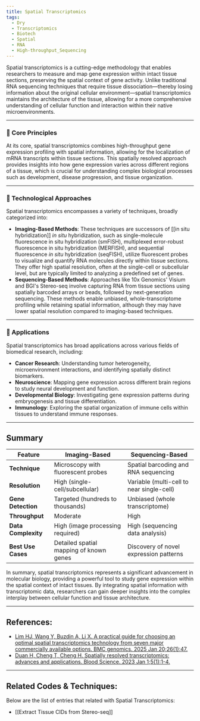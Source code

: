 ```yaml
---
title: Spatial Transcriptomics
tags:
  - Dry
  - Transcriptomics
  - Biotech
  - Spatial
  - RNA
  - High-throughput_Sequencing
---
```


Spatial transcriptomics is a cutting-edge methodology that enables researchers to measure and map gene expression within intact tissue sections, preserving the spatial context of gene activity. Unlike traditional RNA sequencing techniques that require tissue dissociation—thereby losing information about the original cellular environment—spatial transcriptomics maintains the architecture of the tissue, allowing for a more comprehensive understanding of cellular function and interaction within their native microenvironments.

---

### 🧬 Core Principles

At its core, spatial transcriptomics combines high-throughput gene expression profiling with spatial information, allowing for the localization of mRNA transcripts within tissue sections. This spatially resolved approach provides insights into how gene expression varies across different regions of a tissue, which is crucial for understanding complex biological processes such as development, disease progression, and tissue organization.

---

### 🔬 Technological Approaches

Spatial transcriptomics encompasses a variety of techniques, broadly categorized into:

- **Imaging-Based Methods**: These techniques are successors of [[in situ hybridization]] *in situ* hybridization, such as single-molecule fluorescence in situ hybridization (smFISH), multiplexed error-robust fluorescence in situ hybridization (MERFISH), and sequential fluorescence *in situ* hybridization (seqFISH), utilize fluorescent probes to visualize and quantify RNA molecules directly within tissue sections. They offer high spatial resolution, often at the single-cell or subcellular level, but are typically limited to analyzing a predefined set of genes.
- **Sequencing-Based Methods**: Approaches like 10x Genomics' Visium and BGI's Stereo-seq involve capturing RNA from tissue sections using spatially barcoded arrays or beads, followed by next-generation sequencing. These methods enable unbiased, whole-transcriptome profiling while retaining spatial information, although they may have lower spatial resolution compared to imaging-based techniques.

---

### 🧪 Applications

Spatial transcriptomics has broad applications across various fields of biomedical research, including:

- **Cancer Research**: Understanding tumor heterogeneity, microenvironment interactions, and identifying spatially distinct biomarkers.
- **Neuroscience**: Mapping gene expression across different brain regions to study neural development and function.
- **Developmental Biology**: Investigating gene expression patterns during embryogenesis and tissue differentiation.
- **Immunology**: Exploring the spatial organization of immune cells within tissues to understand immune responses.

---

## Summary

| Feature             | Imaging-Based                           | Sequencing-Based                          |
| ------------------- | --------------------------------------- | ----------------------------------------- |
| **Technique**       | Microscopy with fluorescent probes      | Spatial barcoding and RNA sequencing      |
| **Resolution**      | High (single-cell/subcellular)          | Variable (multi-cell to near single-cell) |
| **Gene Detection**  | Targeted (hundreds to thousands)        | Unbiased (whole transcriptome)            |
| **Throughput**      | Moderate                                | High                                      |
| **Data Complexity** | High (image processing required)        | High (sequencing data analysis)           |
| **Best Use Cases**  | Detailed spatial mapping of known genes | Discovery of novel expression patterns    |
In summary, spatial transcriptomics represents a significant advancement in molecular biology, providing a powerful tool to study gene expression within the spatial context of intact tissues. By integrating spatial information with transcriptomic data, researchers can gain deeper insights into the complex interplay between cellular function and tissue architecture.

---

## References:

 - [Lim HJ, Wang Y, Buzdin A, Li X. A practical guide for choosing an optimal spatial transcriptomics technology from seven major commercially available options. BMC genomics. 2025 Jan 20;26(1):47.](https://bmcgenomics.biomedcentral.com/articles/10.1186/s12864-025-11235-3)
 - [Duan H, Cheng T, Cheng H. Spatially resolved transcriptomics: advances and applications. Blood Science. 2023 Jan 1;5(1):1-4.](https://journals.lww.com/bls/fulltext/2023/01000/spatially_resolved_transcriptomics__advances_and.1.aspx)

---

## Related Codes & Techniques:

Below are the list of entries that related with Spatial Transcriptomics:
 - [[Extract Tissue CIDs from Stereo-seq]]